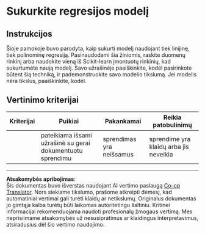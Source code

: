 <!--
CO_OP_TRANSLATOR_METADATA:
{
  "original_hash": "cc471fa89c293bc735dd3a9a0fb79b1b",
  "translation_date": "2025-09-03T16:24:46+00:00",
  "source_file": "2-Regression/3-Linear/assignment.md",
  "language_code": "lt"
}
-->
# Sukurkite regresijos modelį

## Instrukcijos

Šioje pamokoje buvo parodyta, kaip sukurti modelį naudojant tiek linijinę, tiek polinominę regresiją. Pasinaudodami šia žiniomis, raskite duomenų rinkinį arba naudokite vieną iš Scikit-learn įmontuotų rinkinių, kad sukurtumėte naują modelį. Savo užrašinėje paaiškinkite, kodėl pasirinkote būtent šią techniką, ir pademonstruokite savo modelio tikslumą. Jei modelis nėra tikslus, paaiškinkite, kodėl.

## Vertinimo kriterijai

| Kriterijai | Puikiai                                                      | Pakankamai                 | Reikia patobulinimų            |
| ---------- | ------------------------------------------------------------ | -------------------------- | ------------------------------ |
|            | pateikiama išsami užrašinė su gerai dokumentuotu sprendimu   | sprendimas yra neišsamus   | sprendime yra klaidų arba jis neveikia |

---

**Atsakomybės apribojimas**:  
Šis dokumentas buvo išverstas naudojant AI vertimo paslaugą [Co-op Translator](https://github.com/Azure/co-op-translator). Nors siekiame tikslumo, prašome atkreipti dėmesį, kad automatiniai vertimai gali turėti klaidų ar netikslumų. Originalus dokumentas jo gimtąja kalba turėtų būti laikomas autoritetingu šaltiniu. Kritinei informacijai rekomenduojama naudoti profesionalų žmogaus vertimą. Mes neprisiimame atsakomybės už nesusipratimus ar klaidingus interpretavimus, atsiradusius dėl šio vertimo naudojimo.